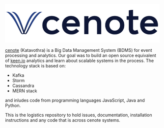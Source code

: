 ![cenote](https://github.com/AuthEceSoftEng/cenote/blob/master/Cenote_colour_Horizontal.png)

[cenote](https://en.wikipedia.org/wiki/Cenote) (Katavothra) is a Big Data Management System (BDMS) for event processing and analytics. Our goal was to build an open source equivalent of [keen.io](http://keen.io) analytics and learn about scalable systems in the process. The technology stack is based on:

- Kafka
- Storm
- Cassandra
- MERN stack

and inludes code from programming languages JavaScript, Java and Python.

This is the logistics repository to hold issues, documentation, installation instructions and any code that is across cenote systems.
